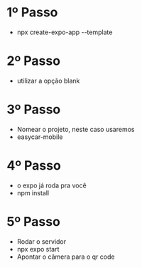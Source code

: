 # 1º Passo
- npx create-expo-app --template

# 2º Passo
- utilizar a opção blank

# 3º Passo
- Nomear o projeto, neste caso usaremos
- easycar-mobile

# 4º Passo
- o expo já roda pra você
- npm install

# 5º Passo
- Rodar o servidor
- npx expo start
- Apontar o câmera para o qr code